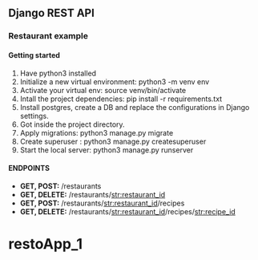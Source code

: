  ## Django REST API
 ### Restaurant example

 #### Getting started

 1. Have python3 installed
 2. Initialize a new virtual environment: python3 -m venv env
 3. Activate your virtual env: source venv/bin/activate
  4. Intall the project dependencies: pip install -r requirements.txt
 5. Install postgres, create a DB and replace the configurations in Django settings.
 6. Got inside the project directory.
 7. Apply migrations: python3 manage.py migrate
 8. Create superuser : python3 manage.py createsuperuser
 8. Start the local server: python3 manage.py runserver

 #### ENDPOINTS

 * **GET, POST:**  /restaurants
 * **GET, DELETE:** /restaurants/<str:restaurant_id>
 * **GET, POST:** /restaurants/<str:restaurant_id>/recipes
 * **GET, DELETE:** /restaurants/<str:restaurant_id>/recipes/<str:recipe_id>
# restoApp_1
